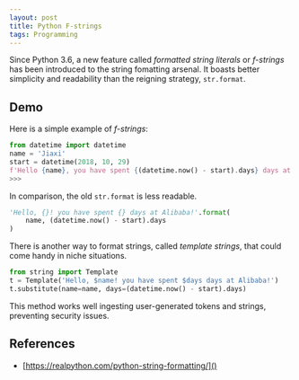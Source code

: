 ```yaml
---
layout: post
title: Python F-strings
tags: Programming
---
```


Since Python 3.6, a new feature called _formatted string literals_ or _f-strings_ has been introduced to the string fomatting arsenal. It boasts better simplicity and readability than the reigning strategy, `str.format`.

## Demo

Here is a simple example of _f-strings_:

```python
from datetime import datetime
name = 'Jiaxi'
start = datetime(2018, 10, 29)
f'Hello {name}, you have spent {(datetime.now() - start).days} days at Alibaba!'
>>> 
```

In comparison, the old `str.format` is less readable.

```python
'Hello, {}! you have spent {} days at Alibaba!'.format(
	name, (datetime.now() - start).days
)
```

There is another way to format strings, called _template strings_, that could come handy in niche situations.

```python
from string import Template
t = Template('Hello, $name! you have spent $days days at Alibaba!')
t.substitute(name=name, days=(datetime.now() - start).days)
```

This method works well ingesting user-generated tokens and strings, preventing security issues.

## References

- [https://realpython.com/python-string-formatting/]()
